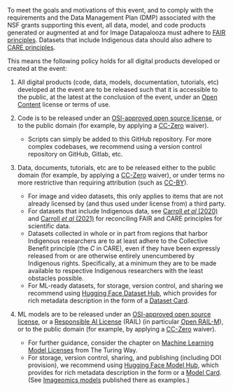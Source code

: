 To meet the goals and motivations of this event, and to comply with the requirements and the Data Management Plan (DMP) associated with the NSF grants supporting this event, all data, model, and code products generated or augmented at and for Image Datapalooza must adhere to [FAIR principles](https://www.go-fair.org/fair-principles/). Datasets that include Indigenous data should also adhere to [CARE principles](https://www.gida-global.org/care).

This means the following policy holds for all digital products developed or created at the event:

1. All digital products (code, data, models, documentation, tutorials, etc) developed at the event are to be released such that it is accessible to the public, at the latest at the conclusion of the event, under an [Open Content](https://en.wikipedia.org/wiki/Free_content) license or terms of use.

2. Code is to be released under an [OSI-approved open source license](https://opensource.org/licenses/), or to the public domain (for example, by applying a [CC-Zero](https://creativecommons.org/choose/zero/) waiver).
    * Scripts can simply be added to this GitHub repository. For more complex codebases, we recommend using a version control repository on GitHub, Gitlab, etc.

3. Data, documents, tutorials, etc are to be released either to the public domain (for example, by applying a [CC-Zero](https://creativecommons.org/choose/zero/) waiver), or under terms no more restrictive than requiring attribution (such as [CC-BY](https://creativecommons.org/licenses/by/2.0/)).
    * For image and video datasets, this only applies to items that are not already licensed by (and thus used under license from) a third party.
    * For datasets that include Indigenous data, see [Carroll _et al_ (2020)](https://doi.org/10.5334/dsj-2020-043) and [Carroll _et al_ (2021)](https://doi.org/10.1038/s41597-021-00892-0) for reconciling FAIR and CARE principles for scientific data.
    * Datasets collected in whole or in part from regions that harbor Indigenous researchers are to at least adhere to the Collective Benefit principle (the _C_ in CARE), even if they have been expressly released from or are otherwise entirely unencumbered by Indigenous rights. Specifically, at a minimum they are to be made available to respective Indigenous researchers with the least obstacles possible.
    * For ML-ready datasets, for storage, version control, and sharing we recommend using [Hugging Face Dataset Hub](https://huggingface.co/docs/hub/datasets-overview), which provides for rich metadata description in the form of a [Dataset Card](https://huggingface.co/docs/hub/datasets-cards).

4. ML models are to be released under an [OSI-approved open source license](https://opensource.org/licenses/), or a [Responsible AI License](https://www.licenses.ai/ai-licenses) (RAIL) (in particular [Open RAIL-M](https://www.licenses.ai/blog/2022/8/18/naming-convention-of-responsible-ai-licenses)), or to the public domain (for example, by applying a [CC-Zero](https://creativecommons.org/choose/zero/) waiver).
    * For further guidance, consider the chapter on [Machine Learning Model Licenses](https://the-turing-way.netlify.app/reproducible-research/licensing/licensing-ml.html) from The Turing Way.
    * For storage, version control, sharing, and publishing (including DOI provision), we recommend using [Hugging Face Model Hub](https://huggingface.co/docs/hub/models), which provides for rich metadata description in the form or a [Model Card](https://huggingface.co/docs/hub/model-cards). (See [Imageomics models](https://huggingface.co/imageomics) published there as examples.)